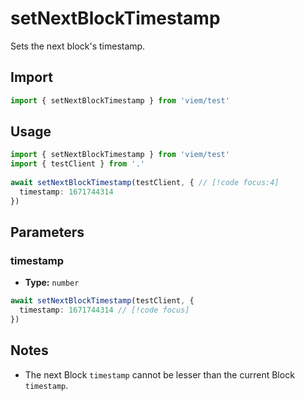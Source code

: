 # setNextBlockTimestamp

Sets the next block's timestamp.

## Import 

```ts
import { setNextBlockTimestamp } from 'viem/test'
```

## Usage

```ts
import { setNextBlockTimestamp } from 'viem/test'
import { testClient } from '.'
 
await setNextBlockTimestamp(testClient, { // [!code focus:4]
  timestamp: 1671744314
})
```

## Parameters

### timestamp

- **Type:** `number`

```ts
await setNextBlockTimestamp(testClient, {
  timestamp: 1671744314 // [!code focus]
})
```

## Notes

- The next Block `timestamp` cannot be lesser than the current Block `timestamp`.